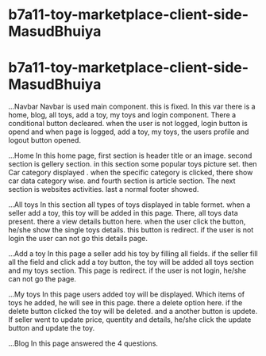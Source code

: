# b7a11-toy-marketplace-client-side-MasudBhuiya
# b7a11-toy-marketplace-client-side-MasudBhuiya


...Navbar
    Navbar is used main component. this is fixed. In this var there is a home, blog, all toys, add a toy, my toys and login component.  There a conditional button decleared. when the user is not logged, login button is opend and when page is logged, add a toy, my toys, the users profile and logout button opened.

...Home
    In this home page, first section is header title or an image. second section is gellery section. in this section some popular toys picture set. then Car category displayed . when the specific category is clicked, there show car data category wise. and fourth section is article section. The next section is websites activities. last a normal footer showed.

...All toys
    In this section all types of toys displayed in table formet. when a seller add a toy, this toy will be added in this page. There, all toys data present. there a view details button here. when the user click the button, he/she show the single toys details. this button is redirect. if the user is not login the user can not go this details page.

...Add a toy
    In this page a seller add his toy by filling all fields. if the seller fill all the field and click add a toy button, the toy will be added all toys section and my toys section. This page is redirect. if the user is not login, he/she can not go the page.

...My toys
    In this page users added toy will be displayed. Which items of toys he added, he will see in this page.
    there a delete option here. if the delete button clicked the toy will be deleted. and a another button is updete. If seller went to update price, quentity and details, he/she click the update button and update the toy.

...Blog
     In this page answered the 4 questions.


